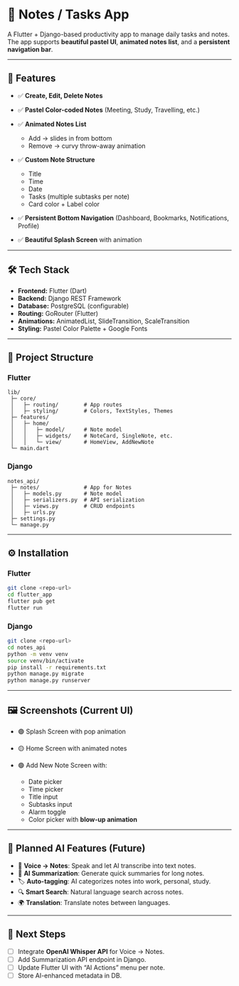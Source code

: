 
# 📒 Notes / Tasks App

A Flutter + Django-based productivity app to manage daily tasks and notes. The app supports **beautiful pastel UI**, **animated notes list**, and a **persistent navigation bar**.

---

## 🚀 Features

* ✅ **Create, Edit, Delete Notes**
* ✅ **Pastel Color-coded Notes** (Meeting, Study, Travelling, etc.)
* ✅ **Animated Notes List**

  * Add → slides in from bottom
  * Remove → curvy throw-away animation
* ✅ **Custom Note Structure**

  * Title
  * Time
  * Date
  * Tasks (multiple subtasks per note)
  * Card color + Label color
* ✅ **Persistent Bottom Navigation** (Dashboard, Bookmarks, Notifications, Profile)
* ✅ **Beautiful Splash Screen** with animation

---

## 🛠️ Tech Stack

* **Frontend:** Flutter (Dart)
* **Backend:** Django REST Framework
* **Database:** PostgreSQL (configurable)
* **Routing:** GoRouter (Flutter)
* **Animations:** AnimatedList, SlideTransition, ScaleTransition
* **Styling:** Pastel Color Palette + Google Fonts

---

## 📂 Project Structure

### Flutter

```
lib/
 ├─ core/
 │   ├─ routing/        # App routes
 │   ├─ styling/        # Colors, TextStyles, Themes
 ├─ features/
 │   ├─ home/
 │   │   ├─ model/      # Note model
 │   │   ├─ widgets/    # NoteCard, SingleNote, etc.
 │   │   └─ view/       # HomeView, AddNewNote
 └─ main.dart
```

### Django

```
notes_api/
 ├─ notes/              # App for Notes
 │   ├─ models.py       # Note model
 │   ├─ serializers.py  # API serialization
 │   ├─ views.py        # CRUD endpoints
 │   ├─ urls.py
 ├─ settings.py
 └─ manage.py
```

---

## ⚙️ Installation

### Flutter

```bash
git clone <repo-url>
cd flutter_app
flutter pub get
flutter run
```

### Django

```bash
git clone <repo-url>
cd notes_api
python -m venv venv
source venv/bin/activate
pip install -r requirements.txt
python manage.py migrate
python manage.py runserver
```

---

## 🖼️ Screenshots (Current UI)

* 🟣 Splash Screen with pop animation
* 🟡 Home Screen with animated notes
* 🟢 Add New Note Screen with:

  * Date picker
  * Time picker
  * Title input
  * Subtasks input
  * Alarm toggle
  * Color picker with **blow-up animation**

---

## 🤖 Planned AI Features (Future)

* 🎤 **Voice → Notes**: Speak and let AI transcribe into text notes.
* 📝 **AI Summarization**: Generate quick summaries for long notes.
* 🏷️ **Auto-tagging**: AI categorizes notes into work, personal, study.
* 🔍 **Smart Search**: Natural language search across notes.
* 🌍 **Translation**: Translate notes between languages.

---

## 📌 Next Steps

* [ ] Integrate **OpenAI Whisper API** for Voice → Notes.
* [ ] Add Summarization API endpoint in Django.
* [ ] Update Flutter UI with “AI Actions” menu per note.
* [ ] Store AI-enhanced metadata in DB.
